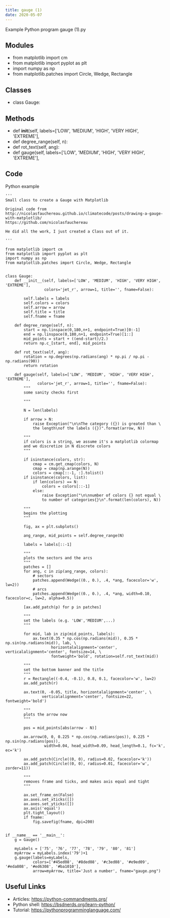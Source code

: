```yaml
---
title: gauge (1)
date: 2020-05-07
---
```

Example Python program gauge (1).py

## Modules

* from matplotlib import cm
* from matplotlib import pyplot as plt
* import numpy as np
* from matplotlib.patches import Circle, Wedge, Rectangle

## Classes

* class Gauge:

## Methods

* def __init__(self, labels=['LOW', 'MEDIUM', 'HIGH', 'VERY HIGH', 'EXTREME'],
* def degree_range(self, n):
* def rot_text(self, ang):
* def gauge(self, labels=['LOW', 'MEDIUM', 'HIGH', 'VERY HIGH', 'EXTREME'],

## Code

Python example

    '''
    Small class to create a Gauge with Matplotlib
    
    Original code from
    http://nicolasfauchereau.github.io/climatecode/posts/drawing-a-gauge-with-matplotlib/
    https://github.com/nicolasfauchereau
    
    He did all the work, I just created a Class out of it.
    
    '''
    
    from matplotlib import cm
    from matplotlib import pyplot as plt
    import numpy as np
    from matplotlib.patches import Circle, Wedge, Rectangle
    
    
    class Gauge:
        def __init__(self, labels=['LOW', 'MEDIUM', 'HIGH', 'VERY HIGH', 'EXTREME'],
                     colors='jet_r', arrow=1, title='', fname=False):
    
            self.labels = labels
            self.colors = colors
            self.arrow = arrow
            self.title = title
            self.fname = fname
    
        def degree_range(self, n):
            start = np.linspace(0,180,n+1, endpoint=True)[0:-1]
            end = np.linspace(0,180,n+1, endpoint=True)[1::]
            mid_points = start + ((end-start)/2.)
            return np.c_[start, end], mid_points
    
        def rot_text(self, ang):
            rotation = np.degrees(np.radians(ang) * np.pi / np.pi - np.radians(90))
            return rotation
    
        def gauge(self, labels=['LOW', 'MEDIUM', 'HIGH', 'VERY HIGH', 'EXTREME'],
                  colors='jet_r', arrow=1, title='', fname=False):
            """
            some sanity checks first
    
            """
    
            N = len(labels)
    
            if arrow > N:
                raise Exception("\n\nThe category ({}) is greated than \
                the length\nof the labels ({})".format(arrow, N))
    
            """
            if colors is a string, we assume it's a matplotlib colormap
            and we discretize in N discrete colors 
            """
    
            if isinstance(colors, str):
                cmap = cm.get_cmap(colors, N)
                cmap = cmap(np.arange(N))
                colors = cmap[::-1, :].tolist()
            if isinstance(colors, list):
                if len(colors) == N:
                    colors = colors[::-1]
                else:
                    raise Exception("\n\nnumber of colors {} not equal \
                    to number of categories{}\n".format(len(colors), N))
    
            """
            begins the plotting
            """
    
            fig, ax = plt.subplots()
    
            ang_range, mid_points = self.degree_range(N)
    
            labels = labels[::-1]
    
            """
            plots the sectors and the arcs
            """
            patches = []
            for ang, c in zip(ang_range, colors):
                # sectors
                patches.append(Wedge((0., 0.), .4, *ang, facecolor='w', lw=2))
                # arcs
                patches.append(Wedge((0., 0.), .4, *ang, width=0.10, facecolor=c, lw=2, alpha=0.5))
    
            [ax.add_patch(p) for p in patches]
    
            """
            set the labels (e.g. 'LOW','MEDIUM',...)
            """
    
            for mid, lab in zip(mid_points, labels):
                ax.text(0.35 * np.cos(np.radians(mid)), 0.35 * np.sin(np.radians(mid)), lab, \
                        horizontalalignment='center', verticalalignment='center', fontsize=14, \
                        fontweight='bold', rotation=self.rot_text(mid))
    
            """
            set the bottom banner and the title
            """
            r = Rectangle((-0.4, -0.1), 0.8, 0.1, facecolor='w', lw=2)
            ax.add_patch(r)
    
            ax.text(0, -0.05, title, horizontalalignment='center', \
                    verticalalignment='center', fontsize=22, fontweight='bold')
    
            """
            plots the arrow now
            """
    
            pos = mid_points[abs(arrow - N)]
    
            ax.arrow(0, 0, 0.225 * np.cos(np.radians(pos)), 0.225 * np.sin(np.radians(pos)),
                     width=0.04, head_width=0.09, head_length=0.1, fc='k', ec='k')
    
            ax.add_patch(Circle((0, 0), radius=0.02, facecolor='k'))
            ax.add_patch(Circle((0, 0), radius=0.01, facecolor='w', zorder=11))
    
            """
            removes frame and ticks, and makes axis equal and tight
            """
    
            ax.set_frame_on(False)
            ax.axes.set_xticks([])
            ax.axes.set_yticks([])
            ax.axis('equal')
            plt.tight_layout()
            if fname:
                fig.savefig(fname, dpi=200)
    
    
    if __name__ == '__main__':
        g = Gauge()
    
        myLabels = ['75', '76', '77', '78', '79', '80', '81']
        myArrow = myLabels.index('79')+1
        g.gauge(labels=myLabels,
                colors=['#45ed08', '#8ded08', '#c3ed08', '#e9ed09', '#eda808', '#ed6308', '#ba1010'],
                arrow=myArrow, title='Just a number', fname="gauge.png")
    

## Useful Links

- Articles: https://python-commandments.org/
- Python shell: https://bsdnerds.org/learn-python/
- Tutorial: https://pythonprogramminglanguage.com/
